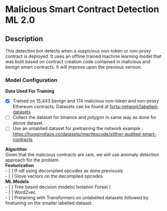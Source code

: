 # Malicious Smart Contract Detection ML 2.0

## Description


This detection bot detects when a suspicious non-token or non-proxy contract is deployed. It uses an offline trained machine learning model that was built based on contract creation code contained in malicious and benign smart contracts. It will improve upon the previous version.

### Model Configuration

**Data Used For Training**
- [x]  Trained on 15,443 benign and 174 malicious non-token and non-proxy Ethereum contracts. Datasets can be found at [forta-network/labelled-datasets](https://github.com/forta-network/labelled-datasets)  
- [ ]  Collect the dataset for binance and polygon in same way as done for above dataset.  
- [ ]  Use an unlablled dataset for pretraining the network example : https://huggingface.co/datasets/mwritescode/slither-audited-smart-contracts  

**Algorithm**  
Given that the malicious contracts are rare, we will use anomaly detection approach for the problem.      
    **Featurization**     
    -  [ ]   tf-idf using decompiled opcodes as done previously     
    -  [ ]   Glove vectors on the decompiled opcodes      
    **ML Models**     
    -  [ ]  Tree based decision models( Isolation Forest )      
    -  [ ]  Word2vec      
    -  [ ]  Pretaining with Transformers on unlabelled datasets followed by finetuning on the smaller labelled dataset     

